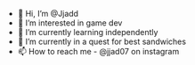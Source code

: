 - 👋 Hi, I’m @Jjadd
- 👀 I’m interested in game dev
- 🌱 I’m currently learning independently
- 💞️ I’m currently in a quest for best sandwiches
- 📫 How to reach me - @jjad07 on instagram

<!---
Jjadd/Jjadd is a ✨ special ✨ repository because its `README.md` (this file) appears on your GitHub profile.
You can click the Preview link to take a look at your changes.
--->
